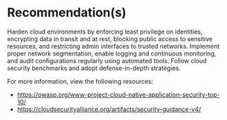 # Recommendation(s)

Harden cloud environments by enforcing least privilege on identities, encrypting data in transit and at rest, blocking public access to sensitive resources, and restricting admin interfaces to trusted networks. Implement proper network segmentation, enable logging and continuous monitoring, and audit configurations regularly using automated tools. Follow cloud security benchmarks and adopt defense-in-depth strategies.

For more information, view the following resources:

- <https://owasp.org/www-project-cloud-native-application-security-top-10/>
- <https://cloudsecurityalliance.org/artifacts/security-guidance-v4/>
